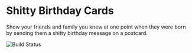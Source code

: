 Shitty Birthday Cards
=====================

Show your friends and family you knew at one point when they were born by sending them a shitty birthday message on a postcard.

![Build Status](https://travis-ci.org/dimino/shittybirthdaycards.svg?branch=master)